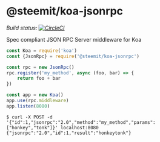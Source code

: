 
@steemit/koa-jsonrpc
====================

*Build status: [![CircleCI](https://circleci.com/gh/steemit/koa-jsonrpc.svg?style=svg)](https://circleci.com/gh/steemit/koa-jsonrpc)*

Spec compliant JSON RPC Server middleware for Koa


```javascript
const Koa = require('koa')
const {JsonRpc} = require('@steemit/koa-jsonrpc')

const rpc = new JsonRpc()
rpc.register('my_method', async (foo, bar) => {
    return foo + bar
})

const app = new Koa()
app.use(rpc.middleware)
app.listen(8080)

```

```
$ curl -X POST -d '{"id":1,"jsonrpc":"2.0","method":"my_method","params":["honkey","tonk"]}' localhost:8080
{"jsonrpc":"2.0","id":1,"result":"honkeytonk"}
```
